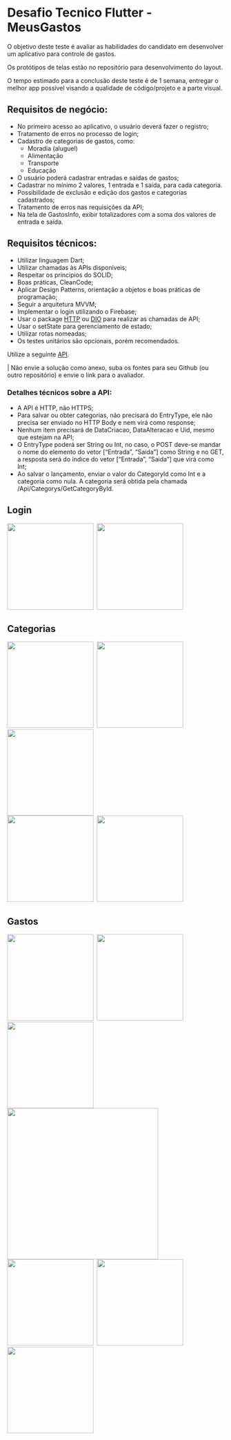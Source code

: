 # Desafio Tecnico Flutter - MeusGastos

O objetivo deste teste é avaliar as habilidades do candidato em desenvolver um aplicativo para controle de gastos.

Os protótipos de telas estão no repositório para desenvolvimento do layout. 

O tempo estimado para a conclusão deste teste é de 1 semana, entregar o melhor app possível visando a qualidade de código/projeto e a parte visual.

## **Requisitos de negócio:**
- No primeiro acesso ao aplicativo, o usuário deverá fazer o registro;
- Tratamento de erros no processo de login;
- Cadastro de categorias de gastos, como:
  -  Moradia (aluguel)
  -  Alimentação
  -  Transporte
  -  Educação
- O usuário poderá cadastrar entradas e saídas de gastos;
- Cadastrar no mínimo 2 valores, 1 entrada e 1 saída, para cada categoria. 
- Possibilidade de exclusão e edição dos gastos e categorias cadastrados;
- Tratamento de erros nas requisições da API;
- Na tela de GastosInfo, exibir totalizadores com a soma dos valores de entrada e saída. 

## **Requisitos técnicos:**
- Utilizar linguagem Dart;
- Utilizar chamadas às APIs disponíveis;
- Respeitar os princípios do SOLID;
- Boas práticas, CleanCode;
- Aplicar Design Patterns, orientação a objetos e boas práticas de programação;
- Seguir a arquitetura MVVM;
- Implementar o login utilizando o Firebase;
- Usar o package [HTTP](https://pub.dev/packages/http) ou [DIO](https://pub.dev/packages/dio) para realizar as chamadas de API;
- Usar o setState para gerenciamento de estado;
- Utilizar rotas nomeadas;
- Os testes unitários são opcionais, porém recomendados.

Utilize a seguinte [API](http://meusgastos.codandocommoa.com.br/swagger/ui/index#/Category/Category_GetCategoryById).

 | Não envie a solução como anexo, suba os fontes para seu Github (ou outro repositório) e envie o link para o avaliador.
 
### Detalhes técnicos sobre a API:
- A API é HTTP, não HTTPS;
- Para salvar ou obter categorias, não precisará do EntryType, ele não precisa ser
enviado no HTTP Body e nem virá como response;
- Nenhum item precisará de DataCriacao, DataAlteracao e Uid, mesmo que estejam
na API;
- O EntryType poderá ser String ou Int, no caso, o POST deve-se mandar o nome do
elemento do vetor [“Entrada”, “Saida”] como String e no GET, a resposta será do
índice do vetor [“Entrada”, “Saida”] que virá como Int;
- Ao salvar o lançamento, enviar o valor do CategoryId como Int e a categoria como
nula. A categoria será obtida pela chamada /Api/Categorys/GetCategoryById.

## Login

<kbd>
  <img src="Login/1-Logar.png" width="200"/>
  <img src="Login/2-Registrar.png" width="200"/>
</kbd>

## Categorias

<kbd>
  <img src="Categorias/1-Categorias-Vazio.png" width="200"/>
  <img src="Categorias/2-Categorias-Loading.png" width="200"/>
  <img src="Categorias/3-Categorias.png" width="200"/>
  <br>
  <img src="Categorias/4-Adicionar.png" width="200"/>
  <img src="Categorias/5-Editar.png" width="200"/>
</kbd>

## Gastos
<kbd>
  <img src="Gastos/1-MeusGastos-Vazio.png" width="200"/>
  <img src="Gastos/2-MeusGastos-Loading.png" width="200"/>
  <img src="Gastos/3-Gastos.png" width="200"/>
  <br>
  <img src="Gastos/4-Lancamentos-ElementosdeTela.png" width="350"/>
  <br>
  <img src="Gastos/5-AdicionarLancamento.png" width="200"/>
  <img src="Gastos/6-EditarLancamento.png" width="200"/>
  <img src="Gastos/7-ExemplodePicker.png" width="200"/>
</kbd>
